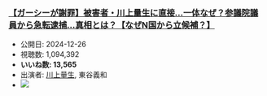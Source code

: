 ### [【ガーシーが謝罪】被害者・川上量生に直接…一体なぜ？参議院議員から急転逮捕…真相とは？【なぜN国から立候補？】](https://www.youtube.com/watch?v=mt5tmXdLERs)
-   公開日: 2024-12-26
-   視聴数: 1,094,392
-   **いいね数: 13,565**
-   出演者: [川上量生](/rehacq_fan/people/川上量生 "wikilink"), 東谷義和
- [![](https://img.youtube.com/vi/mt5tmXdLERs/hqdefault.jpg)](https://www.youtube.com/watch?v=mt5tmXdLERs)
